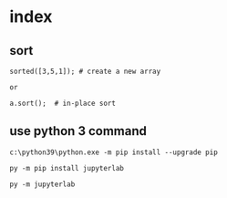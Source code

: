 # index

## sort

```
sorted([3,5,1]); # create a new array

or

a.sort();  # in-place sort

```




## use python 3 command
```
c:\python39\python.exe -m pip install --upgrade pip

py -m pip install jupyterlab

py -m jupyterlab
```
